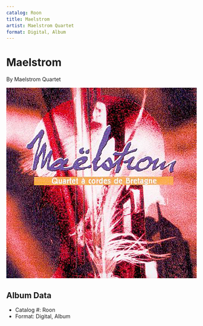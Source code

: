 ```yaml
---
catalog: Roon
title: Maelstrom
artist: Maelstrom Quartet
format: Digital, Album
---
```


# Maelstrom

By Maelstrom Quartet

![](../../assets/albumcovers/Maelstrom_Quartet-Maelstrom.png)

## Album Data

- Catalog #: Roon
- Format: Digital, Album

